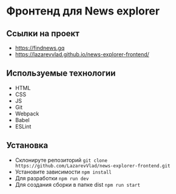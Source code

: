 # Фронтенд для News explorer

## Ссылки на проект

- https://findnews.gq
- https://lazarevvlad.github.io/news-explorer-frontend/

## Используемые технологии

- HTML
- CSS
- JS
- Git
- Webpack
- Babel
- ESLint

## Установка

- Склонируте репозиторий
  `git clone https://github.com/LazarevVlad/news-explorer-frontend.git`
- Установите зависимости
  `npm install`
- Для разработки
  `npm run dev`
- Для создания сборки в папке dist
  `npm run start`
